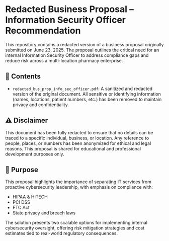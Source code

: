 # Redacted Business Proposal – Information Security Officer Recommendation

This repository contains a redacted version of a business proposal originally submitted on June 23, 2025. The proposal outlines the critical need for an internal Information Security Officer to address compliance gaps and reduce risk across a multi-location pharmacy enterprise.

## 📄 Contents

- `redacted_bus_prop_info_sec_officer.pdf`: A sanitized and redacted version of the original document. All sensitive or identifying information (names, locations, patient numbers, etc.) has been removed to maintain privacy and confidentiality.

## ⚠️ Disclaimer

This document has been fully redacted to ensure that no details can be traced to a specific individual, business, or location. Any reference to people, places, or numbers has been anonymized for ethical and legal reasons. This proposal is shared for educational and professional development purposes only.

## 🔐 Purpose

This proposal highlights the importance of separating IT services from proactive cybersecurity leadership, with emphasis on compliance with:

- HIPAA & HITECH
- PCI DSS
- FTC Act
- State privacy and breach laws

The solution presents two scalable options for implementing internal cybersecurity oversight, offering risk mitigation strategies and cost estimates tied to real-world regulatory consequences.
